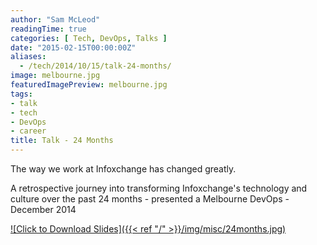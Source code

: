 ```yaml
---
author: "Sam McLeod"
readingTime: true
categories: [ Tech, DevOps, Talks ]
date: "2015-02-15T00:00:00Z"
aliases:
  - /tech/2014/10/15/talk-24-months/
image: melbourne.jpg
featuredImagePreview: melbourne.jpg
tags:
- talk
- tech
- DevOps
- career
title: Talk - 24 Months
---
```


The way we work at Infoxchange has changed greatly.

A retrospective journey into transforming Infoxchange's technology and culture over the past 24 months - presented a Melbourne DevOps - December 2014

[![Click to Download Slides]({{< ref "/" >}}/img/misc/24months.jpg)](https://github.com/sammcj/smcleod_files/blob/master/slides/24_months/24_Months.pdf?raw=true)
